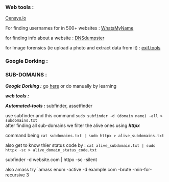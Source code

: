
### Web tools :
 [Censys.io](https://search.censys.io)

For finding usernames for in 500+ websites : [WhatsMyName](https://whatsmyname.app)

for finding info about a website : [DNSdumpster](https://dnsdumpster.com)

for Image forensics (ie upload a photo and extract data from it) :
[exif.tools](https://exif.tools)

### Google Dorking :


### SUB-DOMAINS :
***Google Dorking :*** go [here](https://www.google.com/advanced_search) or do manually by learning

***web tools :*** 

***Automated-tools :*** subfinder, assetfinder

use subfinder and this command `sudo subfinder -d (domain name) -all > subdomains.txt`  
after finding all sub-domains we filter the alive ones using ***httpx***

command being `cat subdomains.txt | sudo httpx > alive_subdomains.txt` 

also get to know thier status code by :
`cat alive_subdomain.txt | sudo httpx -sc > alive_domain_status_code.txt`

subfinder -d website.com | httpx -sc -silent

also amass try
`amass enum -active -d example.com -brute -min-for-recursive 3
